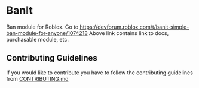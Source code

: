 # BanIt
Ban module for Roblox.
Go to https://devforum.roblox.com/t/banit-simple-ban-module-for-anyone/1074218
Above link contains link to docs, purchasable module, etc.


## Contributing Guidelines
If you would like to contribute you have to follow the contributing guidelines from [CONTRIBUTING.md](https://github.com/TyNoOutlet/BanIt/blob/master/CONTRIBUTING.md)
